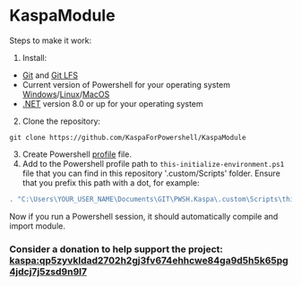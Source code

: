 # KaspaModule

Steps to make it work:
1. Install:
- [Git](https://git-scm.com/) and [Git LFS](https://git-lfs.github.com/)
- Current version of Powershell for your operating system [Windows](https://learn.microsoft.com/en-us/powershell/scripting/install/installing-powershell-on-windows)/[Linux](https://learn.microsoft.com/en-us/powershell/scripting/install/installing-powershell-on-linux)/[MacOS](https://learn.microsoft.com/en-us/powershell/scripting/install/installing-powershell-on-macos)
- [.NET](https://dotnet.microsoft.com/en-us/download/dotnet) version 8.0 or up for your operating system
2. Clone the repository: 
```git
git clone https://github.com/KaspaForPowershell/KaspaModule
```
3. Create Powershell [profile](https://learn.microsoft.com/en-us/powershell/module/microsoft.powershell.core/about/about_profiles) file.
4. Add to the Powershell profile path to `this-initialize-environment.ps1` file that you can find in this repository '.custom/Scripts' folder. Ensure that you prefix this path with a dot, for example:   
```powershell
. "C:\Users\YOUR_USER_NAME\Documents\GIT\PWSH.Kaspa\.custom\Scripts\this-initialize-environment.ps1"
```

Now if you run a Powershell session, it should automatically compile and import module.

### Consider a donation to help support the project: [kaspa:qp5zyvkldad2702h2gj3fv674ehhcwe84ga9d5h5k65pg4jdcj7j5zsd9n9l7](https://www.kas.fyi/address/kaspa:qp5zyvkldad2702h2gj3fv674ehhcwe84ga9d5h5k65pg4jdcj7j5zsd9n9l7)
